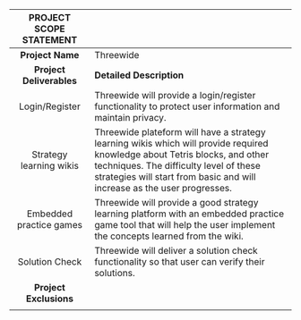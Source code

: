 ﻿| **PROJECT SCOPE STATEMENT** |                                                                                                                                                                                                                                                   |
|:---------------------------:|:------------------------------------------------------------------------------------------------------------------------------------------------------------------------------------------------------------------------------------------------- |
|       **Project Name**      | Threewide                                                                                                                                                                                                                                         |
|   **Project Deliverables**  | **Detailed Description**                                                                                                                                                                                                                          |
|        Login/Register       | Threewide will provide a login/register functionality to protect user information and maintain privacy.                                                                                                                                           |
|   Strategy learning wikis   | Threewide plateform will have a strategy learning wikis which will provide required knowledge about Tetris blocks, and other techniques. The difficulty level of these strategies will start from basic and will increase as the user progresses. |
|   Embedded practice games   | Threewide will provide a good strategy learning platform with an embedded practice game tool that will help the user implement the concepts learned from the wiki.                                                                                |
|        Solution Check       | Threewide will deliver a solution check functionality so that user can verify their solutions.                                                                                                                                                    |
|    **Project Exclusions**   |                                                                                                                                                                                                                                                   |
|                             |                                                                                                                                                                                                                                                   |


